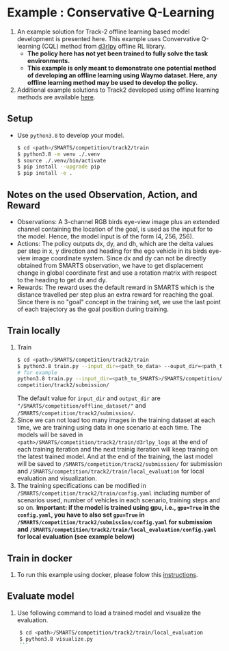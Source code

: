 # Example : Conservative Q-Learning
1. An example solution for Track-2 offline learning based model development is presented here. This example uses Convervative Q-learning (CQL) method from [d3rlpy](https://github.com/takuseno/d3rlpy) offline RL library.
    + **The policy here has not yet been trained to fully solve the task environments.**
    + **This example is only meant to demonstrate one potential method of developing an offline learning using Waymo dataset. Here, any offline learning method may be used to develop the policy.**
1. Additional example solutions to Track2 developed using offline learning methods are available [here](https://github.com/smarts-project/smarts-project.rl/tree/master/neurips2022).

## Setup
+ Use `python3.8` to develop your model.
    ```bash
    $ cd <path>/SMARTS/competition/track2/train
    $ python3.8 -m venv ./.venv
    $ source ./.venv/bin/activate
    $ pip install --upgrade pip
    $ pip install -e .
    ```

## Notes on the used Observation, Action, and Reward
+ Observations: A 3-channel RGB birds eye-view image plus an extended channel containing the location of the goal, is used as the input for to the model. Hence, the model input is of the form (4, 256, 256).
+ Actions: The policy outputs dx, dy, and dh, which are the delta values per step in x, y direction and heading for the ego vehicle in its birds eye-view image coordinate system. Since dx and dy can not be directly obtained from SMARTS observation, we have to get displacement change in global coordinate first and use a rotation matrix with respect to the heading to get dx and dy.
+ Rewards: The reward uses the default reward in SMARTS which is the distance travelled per step plus an extra reward for reaching the goal. Since there is no "goal" concept in the training set, we use the last point of each trajectory as the goal position during training. 

## Train locally
1. Train
    ```bash
    $ cd <path>/SMARTS/competition/track2/train
    $ python3.8 train.py --input_dir=<path_to_data> --ouput_dir=<path_to_saved_model>
    # for example
    python3.8 train.py --input_dir=<path_to_SMARTS>/SMARTS/competition/offline_dataset/ --output_dir=<path_to_SMARTS>/SMARTS/
    competition/track2/submission/
    ```
    The default value for `input_dir` and `output_dir` are `"/SMARTS/competition/offline_dataset/"` and `/SMARTS/competition/track2/submission/`.
 1. Since we can not load too many images in the training dataset at each time, we are training using data in one scenario at each time. The models will be saved in `<path>/SMARTS/competition/track2/train/d3rlpy_logs` at the end of each training iteration and the next trainig iteration will keep training on the latest trained model. And at the end of the training, the last model will be saved to `/SMARTS/competition/track2/submission/` for submission and `/SMARTS/competition/track2/train/local_evaluation` for local evaluation and visualization.
 1. The training specifications can be modified in `/SMARTS/competition/track2/train/config.yaml` including number of scenarios used, number of vehicles in each scenario, training steps and so on. **Important: if the model is trained using gpu, i.e., `gpu=True` in the `config.yaml`, you have to also set `gpu=True` in `/SMARTS/competition/track2/submission/config.yaml` for submission and `/SMARTS/competition/track2/train/local_evaluation/config.yaml` for local evaluation (see example below)**

## Train in docker
1. To run this example using docker, please folow this [instructions](https://github.com/huawei-noah/SMARTS/tree/comp-1/competition/track2#dockerfile-dockerhub-training-and-evaluation).

## Evaluate model 
1. Use following command to load a trained model and visualize the evaluation.
```bash
    $ cd <path>/SMARTS/competition/track2/train/local_evaluation
    $ python3.8 visualize.py
    ```